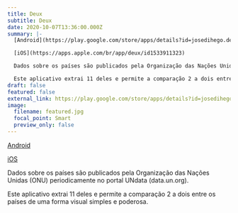 ```yaml
---
title: Deux
subtitle: Deux
date: 2020-10-07T13:36:00.000Z
summary: |-
  [Android](https://play.google.com/store/apps/details?id=josedihego.deux&hl=pt_BR) 

  [iOS](https://apps.apple.com/br/app/deux/id1533911323)

  Dados sobre os países são publicados pela Organização das Nações Unidas (ONU) periodicamente no portal UNdata (data.un.org).

  Este aplicativo extrai 11 deles e permite a comparação 2 a dois entre os países de uma forma visual simples e poderosa.
draft: false
featured: false
external_link: https://play.google.com/store/apps/details?id=josedihego.deux&hl=pt_BR
image:
  filename: featured.jpg
  focal_point: Smart
  preview_only: false
---
```

[Android](https://play.google.com/store/apps/details?id=josedihego.deux&hl=pt_BR) 

[iOS](https://apps.apple.com/br/app/deux/id1533911323)

Dados sobre os países são publicados pela Organização das Nações Unidas (ONU) periodicamente no portal UNdata (data.un.org).

Este aplicativo extrai 11 deles e permite a comparação 2 a dois entre os países de uma forma visual simples e poderosa.
